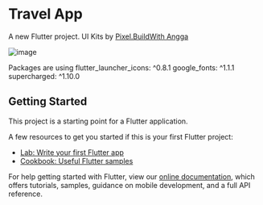 # Travel App

A new Flutter project.
UI Kits by [Pixel.BuildWith Angga](https://pixel.buildwithangga.com/details/travel-app-mobile)

![image](https://user-images.githubusercontent.com/53219217/116340802-fa278c80-a809-11eb-98f6-5a4448097c62.png)

Packages are using
flutter_launcher_icons: ^0.8.1
google_fonts: ^1.1.1
supercharged: ^1.10.0

## Getting Started

This project is a starting point for a Flutter application.

A few resources to get you started if this is your first Flutter project:

- [Lab: Write your first Flutter app](https://flutter.dev/docs/get-started/codelab)
- [Cookbook: Useful Flutter samples](https://flutter.dev/docs/cookbook)

For help getting started with Flutter, view our
[online documentation](https://flutter.dev/docs), which offers tutorials,
samples, guidance on mobile development, and a full API reference.
